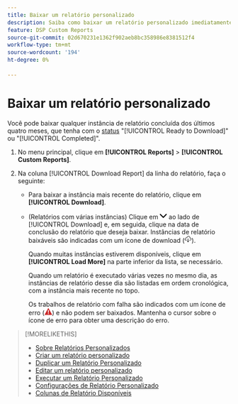 ```yaml
---
title: Baixar um relatório personalizado
description: Saiba como baixar um relatório personalizado imediatamente.
feature: DSP Custom Reports
source-git-commit: 02d670231e1362f902aeb8bc358986e8381512f4
workflow-type: tm+mt
source-wordcount: '194'
ht-degree: 0%

---
```


# Baixar um relatório personalizado

Você pode baixar qualquer instância de relatório concluída dos últimos quatro meses, que tenha com o [status](report-about.md#custom-report-status) &quot;[!UICONTROL Ready to Download]&quot; ou &quot;[!UICONTROL Completed]&quot;.

1. No menu principal, clique em **[!UICONTROL Reports]** > **[!UICONTROL Custom Reports]**.

1. Na coluna [!UICONTROL Download Report] da linha do relatório, faça o seguinte:

   * Para baixar a instância mais recente do relatório, clique em **[!UICONTROL Download]**.

   * (Relatórios com várias instâncias) Clique em ![a seta para baixo](/help/dsp/assets/chevron-down.png "a seta para baixo") ao lado de [!UICONTROL Download] e, em seguida, clique na data de conclusão do relatório que deseja baixar. Instâncias de relatório baixáveis são indicadas com um ícone de download (![ícone de download](/help/dsp/assets/indicator-downloadable.png "ícone de download")).

     Quando muitas instâncias estiverem disponíveis, clique em **[!UICONTROL Load More]** na parte inferior da lista, se necessário.

     Quando um relatório é executado várias vezes no mesmo dia, as instâncias de relatório desse dia são listadas em ordem cronológica, com a instância mais recente no topo.

     Os trabalhos de relatório com falha são indicados com um ícone de erro (![indicador de erro](/help/dsp/assets/indicator-critical.png "indicador de erro")) e não podem ser baixados. Mantenha o cursor sobre o ícone de erro para obter uma descrição do erro.

>[!MORELIKETHIS]
>
>* [Sobre Relatórios Personalizados](/help/dsp/reports/report-about.md)
>* [Criar um relatório personalizado](/help/dsp/reports/report-create.md)
>* [Duplicar um Relatório Personalizado](/help/dsp/reports/report-copy.md)
>* [Editar um relatório personalizado](/help/dsp/reports/report-edit.md)
>* [Executar um Relatório Personalizado](/help/dsp/reports/report-run-now.md)
>* [Configurações de Relatório Personalizado](/help/dsp/reports/report-settings.md)
>* [Colunas de Relatório Disponíveis](/help/dsp/reports/report-columns.md)
